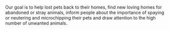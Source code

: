 Our goal is to help lost pets back to their homes, find new loving homes for abandoned or stray animals, inform people about the importance of spaying or neutering and microchipping their pets and draw attention to the high number of unwanted animals.
